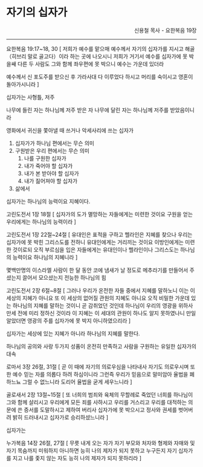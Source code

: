 # 자기의 십자가
<p align="right">신용철 목사 - 요한복음 19장</p>

----

요한복음 19:17~18, 30 \[
   저희가 예수를 맡으매 예수께서 자기의 십자가를 지시고 해골（히브리 말로 골고다）이라 하는 곳에 나오시니
   저희가 거기서 예수를 십자가에 못 박을쌔 다른 두 사람도 그와 함께 좌우편에 못 박으니 예수는 가운데 있더라
    
   예수께서 신 포도주를 받으신 후 가라사대 다 이루었다 하시고 머리를 숙이시고 영혼이 돌아가시니라
\]

십자가는 사형틀, 저주

나무에 들린 자는 하나님께 저주 받은 자
나무에 달린 자는 하나님께 저주를 받았음이니라

영화에서 귀신을 쫓아낼 때 쓰거나 악세사리에 쓰는 십자가

1. 십자가가 하나님 편에서는 무슨 의미
2. 구원받은 우리 편에서는 무슨 의미
    1. 나를 구원한 십자가
    2. 내가 죽어야 할 십자가
    3. 내가 본 받아야 할 십자가
    4. 내가 짊어져야 할 십자가
3. 삶에서 



십자가는 하나님의 능력이요 지혜이다.

고린도전서 1장 18절 \[
   십자가의 도가 멸망하는 자들에게는 미련한 것이요 구원을 얻는 우리에게는 하나님의 능력이라
\]

고린도전서 1장 22절~24절 \[
   유대인은 표적을 구하고 헬라인은 지혜를 찾으나
   우리는 십자가에 못 박힌 그리스도를 전하니 유대인에게는 거리끼는 것이요 이방인에게는 미련한 것이로되
   오직 부르심을 입은 자들에게는 유대인이나 헬라인이나 그리스도는 하나님의 능력이요 하나님의 지혜니라
\]

몇백만명의 이스라엘 사람이 한 달 동안 코에 냄새가 날 정도로 메추라기를 만들어서 주셨는지 끌어서 모으셨는지 전능한 하나님의 힘

고린도전서 2장 6절~8절 \[
   그러나 우리가 온전한 자들 중에서 지혜를 말하노니 이는 이 세상의 지혜가 아니요 또 이 세상의 없어질 관원의 지혜도 아니요
   오직 비밀한 가운데 있는 하나님의 지혜를 말하는 것이니 곧 감취었던 것인데 하나님이 우리의 영광을 위하사 만세 전에 미리 정하신 것이라
   이 지혜는 이 세대의 관원이 하나도 알지 못하였나니 만일 알았더면 영광의 주를 십자가에 못 박지 아니하였으리라
\]

십자가는 세상에 있는 지혜가 아니라 하나님의 지혜를 말한다.

하나님의 공의와 사랑 두가지 성품이 온전히 만족하고 사람을 구원하는 유일한 십자가의 대속

로마서 3장 26절, 31절 \[
   곧 이 때에 자기의 의로우심을 나타내사 자기도 의로우시며 또한 예수 믿는 자를 의롭다 하려 하심이니라
   그런즉 우리가 믿음으로 말미암아 율법을 폐하느뇨 그럴 수 없느니라 도리어 율법을 굳게 세우느니라
\]

골로새서 2장 13절~15절 \[
   또 너희의 범죄와 육체의 무할례로 죽었던 너희를 하나님이 그와 함께 살리시고 우리에게 모든 죄를 사하시고
   우리를 거스리고 우리를 대적하는 의문에 쓴 증서를 도말하시고 제하여 버리사 십자가에 못 박으시고
   정사와 권세를 벗어버려 밝히 드러내시고 십자가로 승리하셨느니라
\]

십자가는 

누가복음 14장 26절, 27절 \[
   무릇 내게 오는 자가 자기 부모와 처자와 형제와 자매와 및 자기 목숨까지 미워하지 아니하면 능히 나의 제자가 되지 못하고
   누구든지 자기 십자가를 지고 나를 좇지 않는 자도 능히 나의 제자가 되지 못하리라
\]